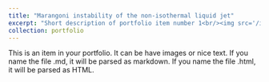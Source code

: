 ```yaml
---
title: "Marangoni instability of the non-isothermal liquid jet"
excerpt: "Short description of portfolio item number 1<br/><img src='/images/FigureAbs.png'>"
collection: portfolio
---
```


This is an item in your portfolio. It can be have images or nice text. If you name the file .md, it will be parsed as markdown. If you name the file .html, it will be parsed as HTML. 

